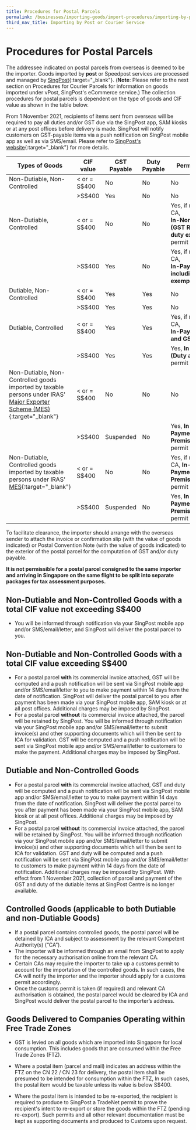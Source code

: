 ```yaml
---
title: Procedures for Postal Parcels
permalink: /businesses/importing-goods/import-procedures/importing-by-post-or-courier-service/procedures-for-pp
third_nav_title: Importing by Post or Courier Service 
---
```


# Procedures for Postal Parcels

The addressee indicated on postal parcels from overseas is deemed to be the importer. Goods imported by **post** or Speedpost services are processed and managed by [SingPost](http://www.singpost.com/){:target="_blank"}. (**Note**: Please refer to the next section on Procedures for Courier Parcels for information on goods imported under vPost, SingPost's eCommerce service.) The collection procedures for postal parcels is dependent on the type of goods and CIF value as shown in the table below.

From 1 November 2021, recipients of items sent from overseas will be required to pay all duties and/or GST due via the SingPost app, SAM kiosks or at any post offices before delivery is made. SingPost will notify customers on GST-payable items via a push notification on SingPost mobile app as well as via SMS/email. Please refer to [SingPost's website](http://www.singpost.com/){:target="_blank"} for more details.

| **Types of Goods** | **CIF value** | **GST Payable** | **Duty Payable** | **Permit Required** |
|---|---|---|---|---|
| Non-Dutiable, Non-Controlled |< or = S$400 | No |No |No |
|  | >S$400 | Yes |No |No |
| Non-Dutiable, Controlled | < or = S$400 | No | No | Yes, if required by CA, <br> **In-Non-Payment (GST Relief) and/or duty exemption)** permit |
|  | >S$400 | Yes | No | Yes, if required by CA, <br> **In-Payment (GST including Duty exemption)** permit
| Dutiable, Non-Controlled | < or = S$400 | Yes | Yes | No |
|  | >S$400 | Yes | Yes | No |
| Dutiable, Controlled | < or = S$400 | Yes | Yes | Yes, if required by CA, <br> **In-Payment (Duty and GST)** permit |
|  | >S$400 | Yes | Yes | Yes, **In-Payment (Duty and GST)** permit |
| Non-Dutiable, Non-Controlled goods imported by taxable persons under IRAS' [Major Exporter Scheme (MES)](https://www.iras.gov.sg/irashome/Schemes/GST/Major-Exporter-Scheme--MES-/){:target="_blank"} | < or = S$400 | No | No | No |
|  | >S$400 | Suspended | No | Yes, **In-Non-Payment (Approved Premises/Schemes)** permit |
| Non-Dutiable, Controlled goods imported by taxable persons under IRAS' [MES](https://www.iras.gov.sg/irashome/Schemes/GST/Major-Exporter-Scheme--MES-/){:target="_blank"}| < or = S$400  | No | No | Yes, if required by CA, **In-Non-Payment (**Approved Premises/Schemes**)** permit|
|  | >S$400 | Suspended | No | Yes, **In-Non-Payment (Approved Premises/Schemes)** permit | 

To facilitate clearance, the importer should arrange with the overseas sender to attach the invoice or confirmation slip (with the value of goods indicated) or Postal Convention Note (with the value of goods indicated) to the exterior of the postal parcel for the computation of GST and/or duty payable.

**It is not permissible for a postal parcel consigned to the same importer and arriving in Singapore on the same flight to be split into separate packages for tax assessment purposes.**

## Non-Dutiable and Non-Controlled Goods with a total CIF value not exceeding S$400

-   You will be informed through notification via your SingPost mobile app and/or SMS/email/letter, and SingPost will deliver the postal parcel to you.

## Non-Dutiable and Non-Controlled Goods with a total CIF value exceeding S$400

-   For a postal parcel **with** its commercial invoice attached, GST will be computed and a push notification will be sent via SingPost mobile app and/or SMS/email/letter to you to make payment within 14 days from the date of notification. SingPost will deliver the postal parcel to you after payment has been made via your SingPost mobile app, SAM kiosk or at all post offices. Additional charges may be imposed by SingPost.
-   For a postal parcel **without** its commercial invoice attached, the parcel will be retained by SingPost. You will be informed through notification via your SingPost mobile app and/or SMS/email/letter to submit invoice(s) and other supporting documents which will then be sent to ICA for validation. GST will be computed and a push notification will be sent via SingPost mobile app and/or SMS/email/letter to customers to make the payment. Additional charges may be imposed by SingPost. 

## Dutiable and Non-Controlled Goods

-   For a postal parcel **with** its commercial invoice attached, GST and duty will be computed and a push notification will be sent via SingPost mobile app and/or SMS/email/letter to you to make payment within 14 days from the date of notification. SingPost will deliver the postal parcel to you after payment has been made via your SingPost mobile app, SAM kiosk or at all post offices. Additional charges may be imposed by SingPost.
-   For a postal parcel **without** its commercial invoice attached, the parcel will be retained by SingPost. You will be informed through notification via your SingPost mobile app and/or SMS/email/letter to submit invoice(s) and other supporting documents which will then be sent to ICA for validation. GST and duty will be computed and a push notification will be sent via SingPost mobile app and/or SMS/email/letter to customers to make payment within 14 days from the date of notification. Additional charges may be imposed by SingPost. With effect from 1 November 2021, collection of parcel and payment of the GST and duty of the dutiable items at SingPost Centre is no longer available.

## Controlled Goods (applicable to both Dutiable and non-Dutiable Goods)

-   If a postal parcel contains controlled goods, the postal parcel will be detained by ICA and subject to assessment by the relevant Competent Authority(s) (“CA”). 
-   The importer will be informed through an email from SingPost to apply for the necessary authorisation online from the relevant CA. 
-   Certain CAs may require the importer to take up a customs permit to account for the importation of the controlled goods. In such cases, the CA will notify the importer and the importer should apply for a customs permit accordingly.
-   Once the customs permit is taken (if required) and relevant CA authorisation is obtained, the postal parcel would be cleared by ICA and SingPost would deliver the postal parcel to the importer’s address.

## Goods Delivered to Companies Operating within Free Trade Zones

-   GST is levied on all goods which are imported into Singapore for local consumption. This includes goods that are consumed within the Free Trade Zones (FTZ).

-   Where a postal item (parcel and mail) indicates an address within the FTZ on the CN 22 / CN 23 for delivery, the postal item shall be presumed to be intended for consumption within the FTZ, In such cases, the postal item would be taxable unless its value is below S$400.

-   Where the postal item is intended to be re-exported, the recipient is required to produce to SingPost a TradeNet permit to prove the recipient's intent to re-export or store the goods within the FTZ (pending re-export). Such permits and all other relevant documentation must be kept as supporting documents and produced to Customs upon request.

